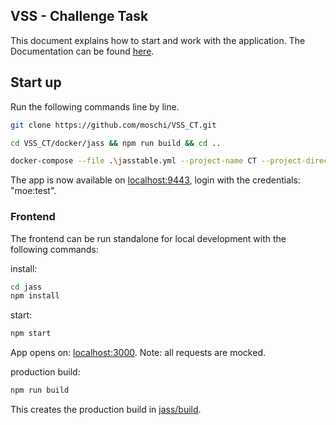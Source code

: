## VSS - Challenge Task

This document explains how to start and work with the application. The Documentation can be found [here](./Docu.md).

## Start up

Run the following commands line by line. 

```bash
git clone https://github.com/moschi/VSS_CT.git

cd VSS_CT/docker/jass && npm run build && cd .. 

docker-compose --file .\jasstable.yml --project-name CT --project-directory . up -d --build --remove-orphans

```

The app is now available on [localhost:9443](http://localhost:9443), login with the credentials: "moe:test".

### Frontend

The frontend can be run standalone for local development with the following commands: 

install: 
```bash
cd jass
npm install 
```

start: 
```bash
npm start
```

App opens on: [localhost:3000](http://localhost:3000). Note: all requests are mocked. 

production build: 

```bash
npm run build
```

This creates the production build in [jass/build](./jass/build).


